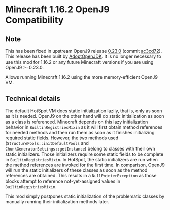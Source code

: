 # Minecraft 1.16.2 OpenJ9 Compatibility

## Note

This has been fixed in upstream OpenJ9 release
[0.23.0](https://github.com/eclipse/openj9/releases/tag/openj9-0.23.0)
(commit [ac3cd72](https://github.com/eclipse/openj9/commit/ac3cd7299d79258701a88196600e6fa3c42a0021)).
This release has been built by [AdoptOpenJDK](https://adoptopenjdk.net/?variant=openjdk11&jvmVariant=openj9).
It is no longer necessary to use this mod for 1.16.2 or any future Minecraft
versions if you are using OpenJ9 >=0.23.0.

Allows running Minecraft 1.16.2 using the more memory-efficient OpenJ9 VM.

## Technical details

The default HotSpot VM does static initialization lazily, that is, only as
soon as it is needed. OpenJ9 on the other hand will do static initialization
as soon as a class is referenced. Minecraft depends on this lazy initialization
behavior in `BuiltinRegistriesMixin` as it will first obtain method references
for needed methods and then run them as soon as it finishes initializing required
static fields. However, the two methods used (`StructurePools::initDefaultPools`
and `ChunkGeneratorSettings::getInstance`) belong to classes with their own
static initializers. Those initializers require some static fields to be complete
in `BuiltinRegistriesMixin`. In HotSpot, the static initializers are run when
the method references are invoked for the first time. In comparison, OpenJ9 will
run the static initializers of these classes as soon as the method references
are obtained. This results in a `NullPointerException` as those blocks attempt
to reference not-yet-assigned values in `BuiltinRegistriesMixin`.

This mod simply postpones static initialization of the problematic classes by
manually running their initialization methods later.
